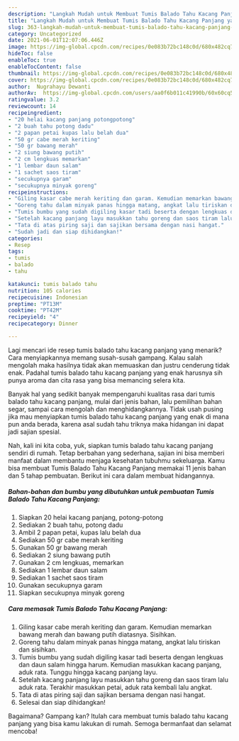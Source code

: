 ```yaml
---
description: "Langkah Mudah untuk Membuat Tumis Balado Tahu Kacang Panjang yang Lezat Sekali"
title: "Langkah Mudah untuk Membuat Tumis Balado Tahu Kacang Panjang yang Lezat Sekali"
slug: 363-langkah-mudah-untuk-membuat-tumis-balado-tahu-kacang-panjang-yang-lezat-sekali
category: Uncategorized
date: 2021-06-01T12:07:06.446Z
image: https://img-global.cpcdn.com/recipes/0e083b72bc148c0d/680x482cq70/tumis-balado-tahu-kacang-panjang-foto-resep-utama.jpg
hideToc: false
enableToc: true
enableTocContent: false
thumbnail: https://img-global.cpcdn.com/recipes/0e083b72bc148c0d/680x482cq70/tumis-balado-tahu-kacang-panjang-foto-resep-utama.jpg
cover: https://img-global.cpcdn.com/recipes/0e083b72bc148c0d/680x482cq70/tumis-balado-tahu-kacang-panjang-foto-resep-utama.jpg
author:  Nugrahayu Dewanti
authorAv:  https://img-global.cpcdn.com/users/aa0f6b011c41990b/60x60cq50/avatar.jpg
ratingvalue: 3.2
reviewcount: 14
recipeingredient:
- "20 helai kacang panjang potongpotong"
- "2 buah tahu potong dadu"
- "2 papan petai kupas lalu belah dua"
- "50 gr cabe merah keriting"
- "50 gr bawang merah"
- "2 siung bawang putih"
- "2 cm lengkuas memarkan"
- "1 lembar daun salam"
- "1 sachet saos tiram"
- "secukupnya garam"
- "secukupnya minyak goreng"
recipeinstructions:
- "Giling kasar cabe merah keriting dan garam. Kemudian memarkan bawang merah dan bawang putih diatasnya. Sisihkan."
- "Goreng tahu dalam minyak panas hingga matang, angkat lalu tiriskan dan sisihkan."
- "Tumis bumbu yang sudah digiling kasar tadi beserta dengan lengkuas dan daun salam hingga harum. Kemudian masukkan kacang panjang, aduk rata. Tunggu hingga kacang panjang layu."
- "Setelah kacang panjang layu masukkan tahu goreng dan saos tiram lalu aduk rata. Terakhir masukkan petai, aduk rata kembali lalu angkat."
- "Tata di atas piring saji dan sajikan bersama dengan nasi hangat."
- "Sudah jadi dan siap dihidangkan!"
categories:
- Resep
tags:
- tumis
- balado
- tahu

katakunci: tumis balado tahu 
nutrition: 105 calories
recipecuisine: Indonesian
preptime: "PT13M"
cooktime: "PT42M"
recipeyield: "4"
recipecategory: Dinner

---
```



Lagi mencari ide resep tumis balado tahu kacang panjang yang menarik? Cara menyiapkannya memang susah-susah gampang. Kalau salah mengolah maka hasilnya tidak akan memuaskan dan justru cenderung tidak enak. Padahal tumis balado tahu kacang panjang yang enak harusnya sih punya aroma dan cita rasa yang bisa memancing selera kita.


Banyak hal yang sedikit banyak mempengaruhi kualitas rasa dari tumis balado tahu kacang panjang, mulai dari jenis bahan, lalu pemilihan bahan segar, sampai cara mengolah dan menghidangkannya. Tidak usah pusing jika mau menyiapkan tumis balado tahu kacang panjang yang enak di mana pun anda berada, karena asal sudah tahu triknya maka hidangan ini dapat jadi sajian spesial.




Nah, kali ini kita coba, yuk, siapkan tumis balado tahu kacang panjang sendiri di rumah. Tetap berbahan yang sederhana, sajian ini bisa memberi manfaat dalam membantu menjaga kesehatan tubuhmu sekeluarga. Kamu bisa membuat Tumis Balado Tahu Kacang Panjang memakai 11 jenis bahan dan 5 tahap pembuatan. Berikut ini cara dalam membuat hidangannya.

<!--inarticleads1-->

##### Bahan-bahan dan bumbu yang dibutuhkan untuk pembuatan Tumis Balado Tahu Kacang Panjang:

1. Siapkan 20 helai kacang panjang, potong-potong
1. Sediakan 2 buah tahu, potong dadu
1. Ambil 2 papan petai, kupas lalu belah dua
1. Sediakan 50 gr cabe merah keriting
1. Gunakan 50 gr bawang merah
1. Sediakan 2 siung bawang putih
1. Gunakan 2 cm lengkuas, memarkan
1. Sediakan 1 lembar daun salam
1. Sediakan 1 sachet saos tiram
1. Gunakan secukupnya garam
1. Siapkan secukupnya minyak goreng




<!--inarticleads2-->

##### Cara memasak Tumis Balado Tahu Kacang Panjang:

1. Giling kasar cabe merah keriting dan garam. Kemudian memarkan bawang merah dan bawang putih diatasnya. Sisihkan.
1. Goreng tahu dalam minyak panas hingga matang, angkat lalu tiriskan dan sisihkan.
1. Tumis bumbu yang sudah digiling kasar tadi beserta dengan lengkuas dan daun salam hingga harum. Kemudian masukkan kacang panjang, aduk rata. Tunggu hingga kacang panjang layu.
1. Setelah kacang panjang layu masukkan tahu goreng dan saos tiram lalu aduk rata. Terakhir masukkan petai, aduk rata kembali lalu angkat.
1. Tata di atas piring saji dan sajikan bersama dengan nasi hangat.
1. Selesai dan siap dihidangkan!



Bagaimana? Gampang kan? Itulah cara membuat tumis balado tahu kacang panjang yang bisa kamu lakukan di rumah. Semoga bermanfaat dan selamat mencoba!
